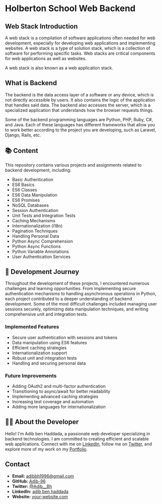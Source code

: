 # Holberton School Web Backend

## Web Stack Introduction

A web stack is a compilation of software applications often needed for web development, especially for developing web applications and implementing websites. A web stack is a type of solution stack, which is a collection of software for performing specific tasks. Web stacks are critical components for web applications as well as websites.

A web stack is also known as a web application stack.

## What is Backend

The backend is the data access layer of a software or any device, which is not directly accessible by users. It also contains the logic of the application that handles said data. The backend also accesses the server, which is a specialized application that understands how the browser requests things.

Some of the backend programming languages are Python, PHP, Ruby, C#, and Java. Each of these languages has different frameworks that allow you to work better according to the project you are developing, such as Laravel, Django, Rails, etc.

## 📚 Content

This repository contains various projects and assignments related to backend development, including:

- Basic Authentication
- ES6 Basics
- ES6 Classes
- ES6 Data Manipulation
- ES6 Promises
- NoSQL Databases
- Session Authentication
- Unit Tests and Integration Tests
- Caching Mechanisms
- Internationalization (i18n)
- Pagination Techniques
- Handling Personal Data
- Python Async Comprehension
- Python Async Functions
- Python Variable Annotations
- User Authentication Services

## 🚀 Development Journey

Throughout the development of these projects, I encountered numerous challenges and learning opportunities. From implementing secure authentication mechanisms to handling asynchronous operations in Python, each project contributed to a deeper understanding of backend development. Some of the most difficult challenges included managing user sessions securely, optimizing data manipulation techniques, and writing comprehensive unit and integration tests.

### Implemented Features

- Secure user authentication with sessions and tokens
- Data manipulation using ES6 features
- Efficient caching strategies
- Internationalization support
- Robust unit and integration tests
- Handling and securing personal data

### Future Improvements

- Adding OAuth2 and multi-factor authentication
- Transitioning to async/await for better readability
- Implementing advanced caching strategies
- Increasing test coverage and automation
- Adding more languages for internationalization

## 🧑‍💻 About the Developer

Hello! I'm Adib ben Haddada, a passionate web developer specializing in backend technologies. I am committed to creating efficient and scalable web applications. Connect with me on [LinkedIn](https://www.linkedin.com/in/adib-ben-haddada-194ba2296/), follow me on [Twitter](https://x.com/Adib__Bh), and explore more of my work on my [Portfolio](https://github.com/your-portfolio-repo).

## Contact

- **Email:** [adibbh1996@gmail.com](mailto:adibbh1996@gmail.com)
- **GitHub:** [Adib-96](https://github.com/Adib-96)
- **Twitter:** [@Adib__Bh](https://x.com/Adib__Bh)
- **LinkedIn:** [adib ben haddada](https://www.linkedin.com/in/adib-ben-haddada-194ba2296/)
- **Website:** [your-website.com](https://your-website.com)

